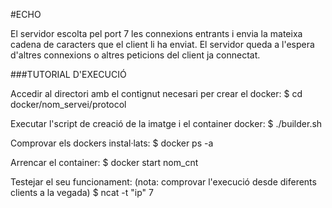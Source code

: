#ECHO

El servidor escolta pel port 7 les connexions entrants i envia la mateixa cadena de
caracters que el client li ha enviat.
El servidor queda a l'espera d'altres connexions o altres peticions del client ja 
connectat.


###TUTORIAL D'EXECUCIÓ

Accedir al directori amb el contignut necesari per crear el docker:
$ cd docker/nom_servei/protocol

Executar l'script de creació de la imatge i el container docker:
$ ./builder.sh

Comprovar els dockers instal·lats:
$ docker ps -a	

Arrencar el container:
$ docker start nom_cnt

Testejar el seu funcionament:
(nota: comprovar l'execució desde diferents clients a la vegada)
$ ncat -t "ip" 7


